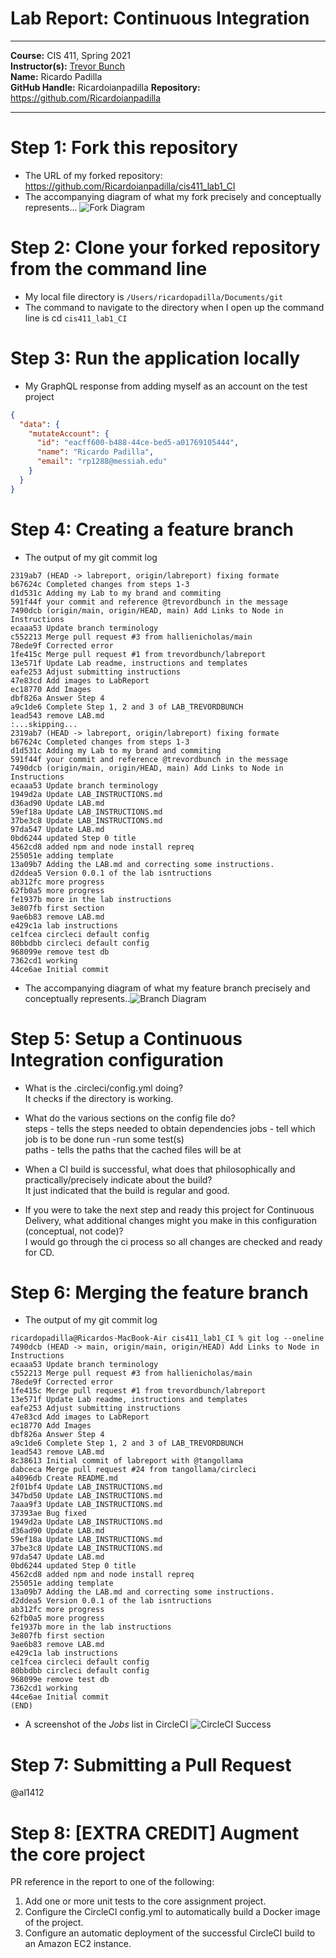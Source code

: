 # Lab Report: Continuous Integration
___
**Course:** CIS 411, Spring 2021  
**Instructor(s):** [Trevor Bunch](https://github.com/trevordbunch)  
**Name:** Ricardo Padilla  
**GitHub Handle:** Ricardoianpadilla 
**Repository:** https://github.com/Ricardoianpadilla
___

# Step 1: Fork this repository
- The URL of my forked repository: https://github.com/Ricardoianpadilla/cis411_lab1_CI 
- The accompanying diagram of what my fork precisely and conceptually represents...
![Fork Diagram](cis411_lab1_CI/Lab1Step1.png)

# Step 2: Clone your forked repository from the command line  
- My local file directory is ```/Users/ricardopadilla/Documents/git```
- The command to navigate to the directory when I open up the command line is cd ```cis411_lab1_CI```

# Step 3: Run the application locally
- My GraphQL response from adding myself as an account on the test project
``` json
{
  "data": {
    "mutateAccount": {
      "id": "eacff600-b488-44ce-bed5-a01769105444",
      "name": "Ricardo Padilla",
      "email": "rp1288@messiah.edu"
    }
  }
}
```

# Step 4: Creating a feature branch
- The output of my git commit log
```
2319ab7 (HEAD -> labreport, origin/labreport) fixing formate
b67624c Completed changes from steps 1-3
d1d531c Adding my Lab to my brand and commiting
591f44f your commit and reference @trevordbunch in the message
7490dcb (origin/main, origin/HEAD, main) Add Links to Node in Instructions
ecaaa53 Update branch terminology
c552213 Merge pull request #3 from hallienicholas/main
78ede9f Corrected error
1fe415c Merge pull request #1 from trevordbunch/labreport
13e571f Update Lab readme, instructions and templates
eafe253 Adjust submitting instructions
47e83cd Add images to LabReport
ec18770 Add Images
dbf826a Answer Step 4
a9c1de6 Complete Step 1, 2 and 3 of LAB_TREVORDBUNCH
1ead543 remove LAB.md
:...skipping...
2319ab7 (HEAD -> labreport, origin/labreport) fixing formate
b67624c Completed changes from steps 1-3
d1d531c Adding my Lab to my brand and commiting
591f44f your commit and reference @trevordbunch in the message
7490dcb (origin/main, origin/HEAD, main) Add Links to Node in Instructions
ecaaa53 Update branch terminology
1949d2a Update LAB_INSTRUCTIONS.md
d36ad90 Update LAB.md
59ef18a Update LAB_INSTRUCTIONS.md
37be3c8 Update LAB_INSTRUCTIONS.md
97da547 Update LAB.md
0bd6244 updated Step 0 title
4562cd8 added npm and node install repreq
255051e adding template
13a09b7 Adding the LAB.md and correcting some instructions.
d2ddea5 Version 0.0.1 of the lab isntructions
ab312fc more progress
62fb0a5 more progress
fe1937b more in the lab instructions
3e807fb first section
9ae6b83 remove LAB.md
e429c1a lab instructions
ce1fcea circleci default config
80bbdbb circleci default config
968099e remove test db
7362cd1 working
44ce6ae Initial commit
```
- The accompanying diagram of what my feature branch precisely and conceptually represents..![Branch Diagram](cis411_lab1_CI/Lab1Step4.png)

# Step 5: Setup a Continuous Integration configuration
- What is the .circleci/config.yml doing?  
  It checks if the directory is working.

- What do the various sections on the config file do?  
steps - tells the steps needed to obtain dependencies
jobs - tell which job is to be done
run -run some test(s)   
paths - tells the paths that the cached files will be at  

- When a CI build is successful, what does that philosophically and practically/precisely indicate about the build?  
   It just indicated that the build is regular and good.

- If you were to take the next step and ready this project for Continuous Delivery, what additional changes might you make in this configuration (conceptual, not code)?  
   I would go through the ci process so all changes are checked and ready for CD.

# Step 6: Merging the feature branch
* The output of my git commit log
```
ricardopadilla@Ricardos-MacBook-Air cis411_lab1_CI % git log --oneline
7490dcb (HEAD -> main, origin/main, origin/HEAD) Add Links to Node in Instructions
ecaaa53 Update branch terminology
c552213 Merge pull request #3 from hallienicholas/main
78ede9f Corrected error
1fe415c Merge pull request #1 from trevordbunch/labreport
13e571f Update Lab readme, instructions and templates
eafe253 Adjust submitting instructions
47e83cd Add images to LabReport
ec18770 Add Images
dbf826a Answer Step 4
a9c1de6 Complete Step 1, 2 and 3 of LAB_TREVORDBUNCH
1ead543 remove LAB.md
8c38613 Initial commit of labreport with @tangollama
dabceca Merge pull request #24 from tangollama/circleci
a4096db Create README.md
2f01bf4 Update LAB_INSTRUCTIONS.md
347bd50 Update LAB_INSTRUCTIONS.md
7aaa9f3 Update LAB_INSTRUCTIONS.md
37393ae Bug fixed
1949d2a Update LAB_INSTRUCTIONS.md
d36ad90 Update LAB.md
59ef18a Update LAB_INSTRUCTIONS.md
37be3c8 Update LAB_INSTRUCTIONS.md
97da547 Update LAB.md
0bd6244 updated Step 0 title
4562cd8 added npm and node install repreq
255051e adding template
13a09b7 Adding the LAB.md and correcting some instructions.
d2ddea5 Version 0.0.1 of the lab isntructions
ab312fc more progress
62fb0a5 more progress
fe1937b more in the lab instructions
3e807fb first section
9ae6b83 remove LAB.md
e429c1a lab instructions
ce1fcea circleci default config
80bbdbb circleci default config
968099e remove test db
7362cd1 working
44ce6ae Initial commit
(END)
```

* A screenshot of the _Jobs_ list in CircleCI
![CircleCI Success](cis411_lab1_CI/Lab1Step6.png) 

# Step 7: Submitting a Pull Request
@al1412



# Step 8: [EXTRA CREDIT] Augment the core project
PR reference in the report to one of the following:
1. Add one or more unit tests to the core assignment project. 
2. Configure the CircleCI config.yml to automatically build a Docker image of the project.
3. Configure an automatic deployment of the successful CircleCI build to an Amazon EC2 instance.

